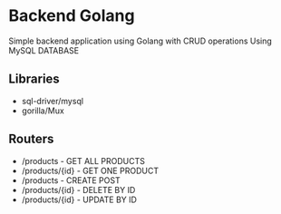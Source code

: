# Backend Golang

Simple backend application using Golang with CRUD operations
Using MySQL DATABASE

## Libraries
- sql-driver/mysql
- gorilla/Mux

## Routers
- /products - GET ALL PRODUCTS
- /products/{id} - GET ONE PRODUCT
- /products - CREATE POST
- /products/{id} - DELETE BY ID
- /products/{id} - UPDATE BY ID

